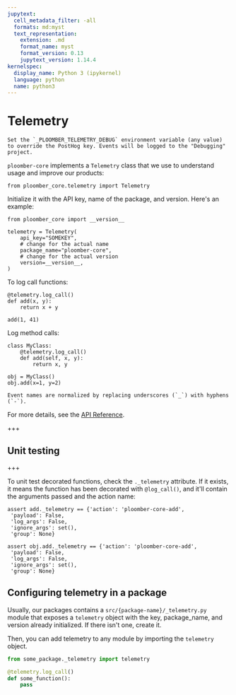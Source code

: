 ```yaml
---
jupytext:
  cell_metadata_filter: -all
  formats: md:myst
  text_representation:
    extension: .md
    format_name: myst
    format_version: 0.13
    jupytext_version: 1.14.4
kernelspec:
  display_name: Python 3 (ipykernel)
  language: python
  name: python3
---
```


# Telemetry

```{versionadded} 0.1.2
Set the `_PLOOMBER_TELEMETRY_DEBUG` environment variable (any value) to override the PostHog key. Events will be logged to the "Debugging" project.
```

`ploomber-core` implements a `Telemetry` class that we use to understand usage and improve our products:

```{code-cell} ipython3
from ploomber_core.telemetry import Telemetry
```

Initialize it with the API key, name of the package, and version. Here's an example:

```{code-cell} ipython3
from ploomber_core import __version__

telemetry = Telemetry(
    api_key="SOMEKEY",
    # change for the actual name
    package_name="ploomber-core",
    # change for the actual version
    version=__version__,
)
```

To log call functions:

```{code-cell} ipython3
@telemetry.log_call()
def add(x, y):
    return x + y

add(1, 41)
```

Log method calls:

```{code-cell} ipython3
class MyClass:
    @telemetry.log_call()
    def add(self, x, y):
        return x, y

obj = MyClass()
obj.add(x=1, y=2)
```

```{note}
Event names are normalized by replacing underscores (`_`) with hyphens (`-`).
```

For more details, see the [API Reference](api/telemetry).

+++

## Unit testing

+++

To unit test decorated functions, check the `._telemetry` attribute. If it exists, it means the function has been decorated with `@log_call()`, and it'll contain the arguments passed and the action name:

```{code-cell} ipython3
assert add._telemetry == {'action': 'ploomber-core-add',
 'payload': False,
 'log_args': False,
 'ignore_args': set(),
 'group': None}
```

```{code-cell} ipython3
assert obj.add._telemetry == {'action': 'ploomber-core-add',
 'payload': False,
 'log_args': False,
 'ignore_args': set(),
 'group': None}
```

## Configuring telemetry in a package

Usually, our packages contains a `src/{package-name}/_telemetry.py` module that exposes a `telemetry` object with the key, package_name, and version already initialized. If there isn't one, create it.

Then, you can add telemetry to any module by importing the `telemetry` object.

```python
from some_package._telemetry import telemetry

@telemetry.log_call()
def some_function():
    pass
```
